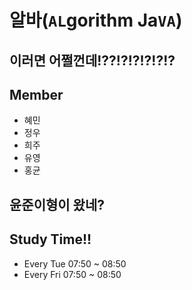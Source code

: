 # 알바(`AL`gorithm Ja`VA`)
이러면 어쩔껀데!??!?!?!?!?!?
---
## Member
- 혜민
- 정우
- 희주
- 유영
- 홍균

윤준이형이 왔네?
---
## Study Time!!
- Every Tue     07:50 ~ 08:50
- Every Fri     07:50 ~ 08:50
